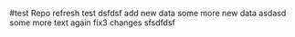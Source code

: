 #test Repo
refresh test
dsfdsf
add new data
some more new data
asdasd
some more text again
fix3 changes
sfsdfdsf